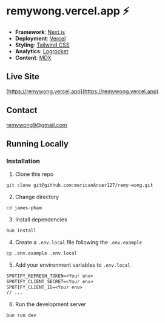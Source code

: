# remywong.vercel.app ⚡️

- **Framework**: [Next.js](https://nextjs.org/)
- **Deployment**: [Vercel](https://vercel.com)
- **Styling**: [Tailwind CSS](https://tailwindcss.com/)
- **Analytics**: [Logrocket](https://logrocket.com/)
- **Content**: [MDX](https://mdxjs.com/)

## Live Site

[https://remywong.vercel.app](https://remywong.vercel.app)

## Contact

remywong9@gmail.com

## Running Locally

### Installation

1. Clone this repo

```bash
git clone git@github.com:mericanAncer127/remy-wong.git
```

2. Change directory

```sh
cd james-pham
```

3. Install dependencies

```bash
bun install
```

4. Create a `.env.local` file following the `.env.example`

```bash
cp .env.example .env.local
```

5. Add your environment variables to `.env.local`

```txt
SPOTIFY_REFRESH_TOKEN=<Your env>
SPOTIFY_CLIENT_SECRET=<Your env>
SPOTIFY_CLIENT_ID=<Your env>
// ...
```

6. Run the development server

```bash
bun run dev
```
